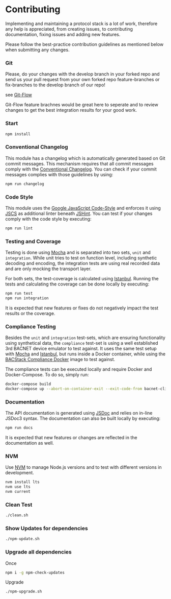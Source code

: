 # Contributing

Implementing and maintaining a protocol stack is a lot of work, therefore any
help is appreciated, from creating issues, to contributing documentation, fixing
issues and adding new features.

Please follow the best-practice contribution guidelines as mentioned below when
submitting any changes.

### Git

Please, do your changes with the develop branch in your forked repo
and send us your pull request from your own forked repo feature-branches
or fix-branches to the develop branch of our repo!

see [Git-Flow](https://www.atlassian.com/de/git/tutorials/comparing-workflows/gitflow-workflow)

Git-Flow feature brachnes would be great here to seperate and to review changes to get the best integration results for your good work.

### Start

``` sh
npm install
```

### Conventional Changelog

This module has a changelog which is automatically generated based on Git commit
messages. This mechanism requires that all commit messages comply with the
[Conventional Changelog](https://github.com/bcoe/conventional-changelog-standard/blob/master/convention.md).
You can check if your commit messages complies with those guidelines by using:

``` sh
npm run changelog
```

### Code Style

This module uses the [Google JavaScript Code-Style](https://google.github.io/styleguide/javascriptguide.xml)
and enforces it using [JSCS](http://jscs.info/) as additional linter beneath
[JSHint](http://jshint.com/). You can test if your changes comply with the code
style by executing:

``` sh
npm run lint
```

### Testing and Coverage

Testing is done using [Mocha](https://mochajs.org/) and is separated into two
sets, `unit` and `integration`. While unit tries to test on function level,
including synthetic decoding and encoding, the integration tests are using real
recorded data and are only mocking the transport layer.

For both sets, the test-coverage is calculated using [Istanbul](https://istanbul.js.org/).
Running the tests and calculating the coverage can be done locally by executing:

``` sh
npm run test
npm run integration
```

It is expected that new features or fixes do not negatively impact the test
results or the coverage.

### Compliance Testing

Besides the `unit` and `integration` test-sets, which are ensuring functionality
using synthetical data, the  `compliance` test-set is using a well established
3rd BACNET device emulator to test against. It uses the same test setup with
[Mocha](https://mochajs.org/) and [Istanbul](https://istanbul.js.org/), but runs
inside a Docker container, while using the [BACStack Compliance Docker](https://github.com/fh1ch/bacstack-compliance-docker)
image to test against.

The compliance tests can be executed locally and require Docker and
Docker-Compose. To do so, simply run:

``` sh
docker-compose build
docker-compose up --abort-on-container-exit --exit-code-from bacnet-client
```

### Documentation

The API documentation is generated using [JSDoc](http://usejsdoc.org/) and
relies on in-line JSDoc3 syntax. The documentation can also be built locally by
executing:

``` sh
npm run docs
```

It is expected that new features or changes are reflected in the documentation
as well.

### NVM

Use [NVM](https://github.com/nvm-sh/nvm) to manage Node.js versions and to test with different versions in development.


``` sh
nvm install lts
nvm use lts
nvm current
```

### Clean Test

``` sh
./clean.sh
```

### Show Updates for dependencies

``` sh
./npm-update.sh
```
### Upgrade all dependencies

Once
``` sh
npm i -g npm-check-updates
```

Upgrade
``` sh
./npm-upgrade.sh
```
